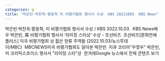 ```yaml
---
categories: g
title: "박은빈·박찬욱·황동혁 미 비평가협회 행사서 수상  KBS 20221003  KBS News"
---
```

박은빈·박찬욱·황동혁, 미 비평가협회 행사서 수상 / KBS 2022.10.03.&nbsp;&nbsp;KBS News배우 박은빈, 美 비평가협회 행사서 ‘라이징 스타상’ 수상 - 조선비즈&nbsp;&nbsp;조선비즈[문화연예 플러스] 미국 비평가협회 상 휩쓴 한류 주역들 (2022.10.03/뉴스투데이/MBC)&nbsp;&nbsp;MBCNEWS미국 비평가협회도 알아본 박은빈&nbsp;&nbsp;지큐 코리아"우영우" 박은빈, 미 크리틱스초이스 행사서 "라이징 스타"상&nbsp;&nbsp;한겨레Google 뉴스에서 전체 콘텐츠 보기